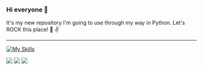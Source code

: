 ### Hi everyone 👋

It's my new repository I'm going to use through my way in Python.
Let's ROCK this place! :guitar: :v:

---
[![My Skills](https://skills.thijs.gg/icons?i=py,mysql,mongodb,postgres,docker)](https://skills.thijs.gg)

<img src="https://raw.githubusercontent.com/klaasnicolaas/ColoredBadges/master/svg/dev/languages/python.svg">
<img src="https://img.shields.io/badge/Language-Python-yellow">

<img src="https://img.shields.io/badge/Framework-Django-green">



<!--
**a-zhavarankau/a-zhavarankau** is a ✨ _special_ ✨ repository because its `README.md` (this file) appears on your GitHub profile.

Here are some ideas to get you started:

- 🔭 I’m currently working on ...
- 🌱 I’m currently learning ...
- 👯 I’m looking to collaborate on ...
- 🤔 I’m looking for help with ...
- 💬 Ask me about ...
- 📫 How to reach me: ...
- 😄 Pronouns: ...
- ⚡ Fun fact: ...
-->
